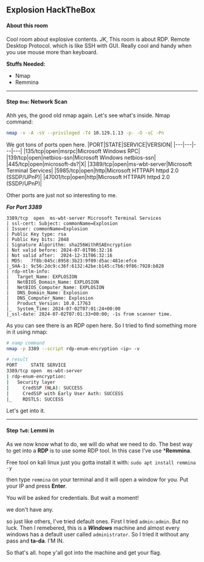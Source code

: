 ## Explosion HackTheBox
#### About this room
Cool room about explosive contents.
*JK*, This room is about RDP. Remote Desktop Protocol. which is like SSH with GUI. Really cool and handy when you use mouse more than keyboard.

**Stuffs Needed:**
- Nmap
- Remmina

___

#### Step `0ne`: Network Scan
Ahh yes, the good old nmap again. Let's see what's inside.
Nmap command:
```bash
nmap -v -A -sV --privileged -T4 10.129.1.13 -p- -O -sC -Pn
```
We got tons of ports open here.
|PORT|STATE|SERVICE|VERSION|
|---|---|---|---|
|135/tcp|open|msrpc|Microsoft Windows RPC|
|139/tcp|open|netbios-ssn|Microsoft Windows netbios-ssn|
|445/tcp|open|microsoft-ds?|X|
|3389/tcp|open|ms-wbt-server|Microsoft Terminal Services|
|5985/tcp|open|http|Microsoft HTTPAPI httpd 2.0 (SSDP/UPnP)|
|47001/tcp|open|http|Microsoft HTTPAPI httpd 2.0 (SSDP/UPnP)|

Other ports are just not so interesting to me.

***For Port 3389***
```terminal
3389/tcp  open  ms-wbt-server Microsoft Terminal Services
| ssl-cert: Subject: commonName=Explosion
| Issuer: commonName=Explosion
| Public Key type: rsa
| Public Key bits: 2048
| Signature Algorithm: sha256WithRSAEncryption
| Not valid before: 2024-07-01T06:32:16
| Not valid after:  2024-12-31T06:32:16
| MD5:   7f8b:045c:8958:3b23:9f09:d5ac:481e:efce
|_SHA-1: 9c56:2dc9:c36f:6132:42be:b145:c7b6:9f86:7928:b828
| rdp-ntlm-info: 
|   Target_Name: EXPLOSION
|   NetBIOS_Domain_Name: EXPLOSION
|   NetBIOS_Computer_Name: EXPLOSION
|   DNS_Domain_Name: Explosion
|   DNS_Computer_Name: Explosion
|   Product_Version: 10.0.17763
|_  System_Time: 2024-07-02T07:01:24+00:00
|_ssl-date: 2024-07-02T07:01:33+00:00; -1s from scanner time.
```

As you can see there is an RDP open here. So I tried to find something more in it using nmap:
```bash
# namp command
nmap -p 3389 --script rdp-enum-encryption <ip> -v

# result
PORT     STATE SERVICE
3389/tcp open  ms-wbt-server
| rdp-enum-encryption: 
|   Security layer
|     CredSSP (NLA): SUCCESS
|     CredSSP with Early User Auth: SUCCESS
|_    RDSTLS: SUCCESS

```
Let's get into it.

___
#### Step `Tw0`: Lemmi in
As we now know what to do, we will do what we need to do. The best way to get into a **RDP** is to use some RDP tool. In this case I've use ***Remmina**.

Free tool on kali linux just you gotta install it with:
`sudo apt install remmina -y`

then type `remmina` on your terminal and it will open a window for you. Put your IP and press **Enter**.

You will be asked for credentials. But wait a moment!

we don't have any.

so just like others, I've tried default ones. First I tried `admin:admin`. But no luck. Then I remebered, this is a ***Windows*** machine and almost every windows has a default user called `administrator`. So I tried it without any pass and **ta-da**. I'M IN.

So that's all. hope y'all got into the machine and get your flag.
